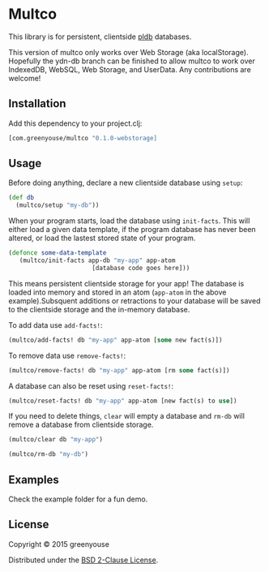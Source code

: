 # Multco

This library is for persistent, clientside
[pldb](https://github.com/clojure/core.logic) databases.

This version of multco only works over Web Storage (aka
localStorage). Hopefully the ydn-db branch can be finished to allow
multco to work over IndexedDB, WebSQL, Web Storage, and
UserData. Any contributions are welcome!

## Installation

Add this dependency to your project.clj:
```clj
[com.greenyouse/multco "0.1.0-webstorage]
```

## Usage

Before doing anything, declare a new clientside database using `setup`:

```clj
(def db
  (multco/setup "my-db"))
```

When your program starts, load the database using `init-facts`. This
will either load a given data template, if the  program database has
never been altered, or load the lastest stored state of your program. 

```clj
(defonce some-data-template
   (multco/init-facts app-db "my-app" app-atom
                       [database code goes here]))
```

This means persistent clientside storage for your app! The database is
loaded into memory and stored in an atom (`app-atom` in the above
example).Subsquent additions or retractions to your database will be
saved to the clientside storage and the in-memory database.

To add data use `add-facts!`:

```clj
(multco/add-facts! db "my-app" app-atom [some new fact(s)])
```

To remove data use `remove-facts!`:

```clj
(multco/remove-facts! db "my-app" app-atom [rm some fact(s)])
```

A database can also be reset using `reset-facts!`:

```clj
(multco/reset-facts! db "my-app" app-atom [new fact(s) to use])
```

If you need to delete things, `clear` will empty a database and `rm-db`
will remove a database from clientside storage.

```clj
(multco/clear db "my-app")

(multco/rm-db "my-db")
```

## Examples

Check the example folder for a fun demo.


## License

Copyright © 2015 greenyouse

Distributed under the [BSD 2-Clause License](http://www.opensource.org/licenses/BSD-2-Clause).
